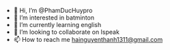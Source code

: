 - 👋 Hi, I’m @PhamDucHuypro
- 👀 I’m interested in batminton
- 🌱 I’m currently learning english
- 💞️ I’m looking to collaborate on Ispeak
- 📫 How to reach me hainguyenthanh1311@gmail.com

<!---
PhamDucHuypro/PhamDucHuypro is a ✨ special ✨ repository because its `README.md` (this file) appears on your GitHub profile.
You can click the Preview link to take a look at your changes.
--->
